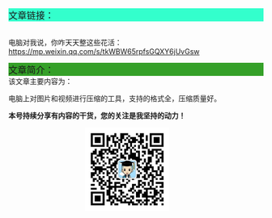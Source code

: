 <div style="background-color:#33ffcc;font-size:18px">文章链接：</div>

<br/>电脑对我说，你咋天天整这些花活：<a href="https://mp.weixin.qq.com/s/tkWBW65rpfsGQXY6jUvGsw" target="_blank" >https://mp.weixin.qq.com/s/tkWBW65rpfsGQXY6jUvGsw</a>



<div style="background-color:RGB(52,160,40);font-size:18px">文章简介：</div>
该文章主要内容为：

电脑上对图片和视频进行压缩的工具，支持的格式全，压缩质量好。

**本号持续分享有内容的干货，您的关注是我坚持的动力！**

<img src="./_assets/clip_image002.jpg" style="width:33%;margin-left:30%" />